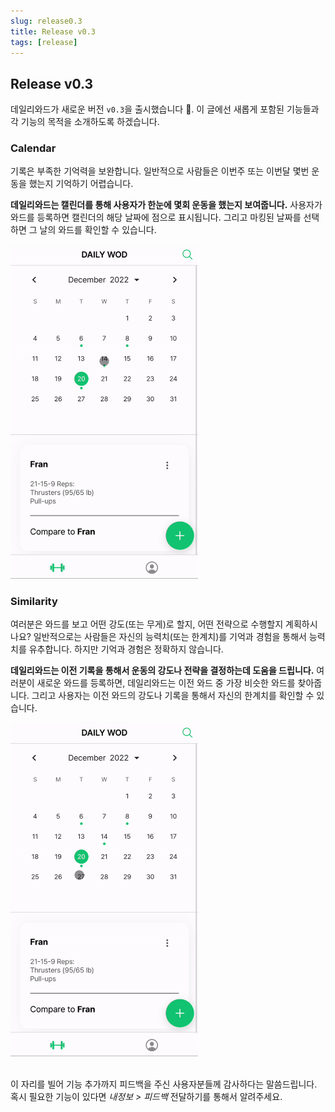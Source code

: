 ```yaml
---
slug: release0.3
title: Release v0.3
tags: [release]
---
```


## Release v0.3

데일리와드가 새로운 버전 `v0.3`을 출시했습니다 🥳. 이 글에선 새롭게 포함된 기능들과 각 기능의 목적을 소개하도록 하겠습니다. 

### Calendar

기록은 부족한 기억력을 보완합니다. 일반적으로 사람들은 이번주 또는 이번달 몇번 운동을 했는지 기억하기 어렵습니다. 

**데일리와드는 캘린더를 통해 사용자가 한눈에 몇회 운동을 했는지 보여줍니다.** 사용자가 와드를 등록하면 캘린더의 해당 날짜에 점으로 표시됩니다. 그리고 마킹된 날짜를 선택하면 그 날의 와드를 확인할 수 있습니다.

<img src="/ko/img/blog/2022-12-21-release0.3/calendar.gif" width="300"/>

### Similarity

여러분은 와드를 보고 어떤 강도(또는 무게)로 할지, 어떤 전략으로 수행할지 계획하시나요? 일반적으로는 사람들은 자신의 능력치(또는 한계치)를 기억과 경험을 통해서 능력치를 유추합니다. 하지만 기억과 경험은 정확하지 않습니다.

**데일리와드는 이전 기록을 통해서 운동의 강도나 전략을 결정하는데 도움을 드립니다.** 여러분이 새로운 와드를 등록하면, 데일리와드는 이전 와드 중 가장 비슷한 와드를 찾아줍니다. 그리고 사용자는 이전 와드의 강도나 기록을 통해서 자신의 한계치를 확인할 수 있습니다.

<img src="/ko/img/blog/2022-12-21-release0.3/similarity.gif" width="300"/>

<br/>
<br/>

이 자리를 빌어 기능 추가까지 피드백을 주신 사용자분들께 감사하다는 말씀드립니다. 혹시 필요한 기능이 있다면 *내정보 > 피드백* 전달하기를 통해서 알려주세요. 
